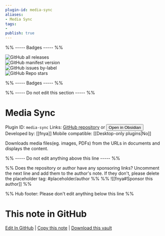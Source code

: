 ```yaml
---
plugin-id: media-sync
aliases:
- Media Sync
tags: 
- 
publish: true
---
```


%% ----- Badges ----- %%

![GitHub all releases](https://img.shields.io/github/downloads/fnya/media-sync/total?color=573E7A&logo=github&style=for-the-badge)   
![GitHub manifest version](https://img.shields.io/github/manifest-json/v/fnya/media-sync?color=573E7A&logo=github&style=for-the-badge)   
![GitHub issues by-label](https://img.shields.io/github/issues/fnya/media-sync/help%20wanted?color=573E7A&logo=github&style=for-the-badge)   
![GitHub Repo stars](https://img.shields.io/github/stars/fnya/media-sync?color=573E7A&logo=github&style=for-the-badge)

%% ----- Badges ----- %%

%% ----- Do not edit this section ----- %%

# Media Sync

Plugin ID: `media-sync`
Links: [GitHub repository](https://github.com/fnya/media-sync) or [<button id=HH>Open in Obsidian</button>](obsidian://show-plugin?id=media-sync)
Developed by: [[fnya]]
Mobile compatible: [[Desktop-only plugins|No]]

Downloads media files(eg. images, PDFs) from the URLs in documents and displays the content.

%% ----- Do not edit anything above this line ----- %% 

%% Does the repository or author have any sponsoring links? Uncomment the next line and add them to the author's note. If they don't, please delete the placeholder tag: #placeholder/author %%
%% ![[fnya#Sponsor this author]] %%

%% Hub footer: Please don't edit anything below this line %%

# This note in GitHub

<span class="git-footer">[Edit In GitHub](https://github.dev/obsidian-community/obsidian-hub/blob/main/02%20-%20Community%20Expansions/02.05%20All%20Community%20Expansions/Plugins/media-sync.md "git-hub-edit-note") | [Copy this note](https://raw.githubusercontent.com/obsidian-community/obsidian-hub/main/02%20-%20Community%20Expansions/02.05%20All%20Community%20Expansions/Plugins/media-sync.md "git-hub-copy-note") | [Download this vault](https://github.com/obsidian-community/obsidian-hub/archive/refs/heads/main.zip "git-hub-download-vault") </span>
